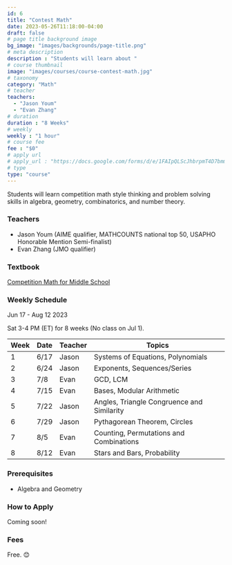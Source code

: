 ```yaml
---
id: 6
title: "Contest Math"
date: 2023-05-26T11:18:00-04:00
draft: false
# page title background image
bg_image: "images/backgrounds/page-title.png"
# meta description
description : "Students will learn about "
# course thumbnail
image: "images/courses/course-contest-math.jpg"
# taxonomy
category: "Math"
# teacher
teachers:
  - "Jason Youm"
  - "Evan Zhang"
# duration
duration : "8 Weeks"
# weekly
weekly : "1 hour"
# course fee
fee : "$0"
# apply url
# apply_url : "https://docs.google.com/forms/d/e/1FAIpQLScJhbrpmT4D7bmmWS-SxtIcm6NyngImbRl7m6QWbmQjjixZag/viewform"
# type
type: "course"
---
```


Students will learn competition math style thinking and problem solving skills in algebra, geometry, combinatorics, and number theory.

### Teachers

* Jason Youm (AIME qualifier, MATHCOUNTS national top 50, USAPHO Honorable Mention Semi-finalist)
* Evan Zhang (JMO qualifier)

### Textbook 
[Competition Math for Middle School](https://artofproblemsolving.com/store/book/competition-math)

### Weekly Schedule

Jun 17 - Aug 12 2023

Sat 3-4 PM (ET) for 8 weeks (No class on Jul 1).

|Week   |Date    | Teacher   | Topics
|-------|--------|-----------|--------------
|1      |6/17    | Jason     | Systems of Equations, Polynomials
|2      |6/24    | Jason     | Exponents, Sequences/Series
|3      |7/8     | Evan      | GCD, LCM
|4      |7/15    | Evan      | Bases, Modular Arithmetic
|5      |7/22    | Jason     | Angles, Triangle Congruence and Similarity
|6      |7/29    | Jason     | Pythagorean Theorem, Circles
|7      |8/5     | Evan      | Counting, Permutations and Combinations
|8      |8/12    | Evan      | Stars and Bars, Probability


### Prerequisites

* Algebra and Geometry

### How to Apply

Coming soon!

### Fees

Free. 😊

